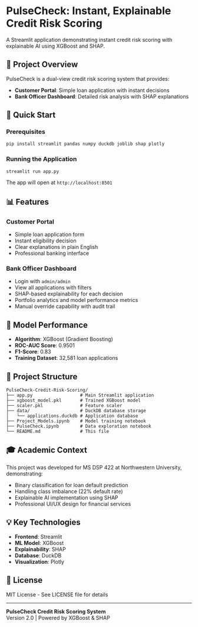 # PulseCheck: Instant, Explainable Credit Risk Scoring

A Streamlit application demonstrating instant credit risk scoring with explainable AI using XGBoost and SHAP.

## 🎯 Project Overview

PulseCheck is a dual-view credit risk scoring system that provides:
- **Customer Portal**: Simple loan application with instant decisions
- **Bank Officer Dashboard**: Detailed risk analysis with SHAP explanations

## 🚀 Quick Start

### Prerequisites
```bash
pip install streamlit pandas numpy duckdb joblib shap plotly
```

### Running the Application
```bash
streamlit run app.py
```

The app will open at `http://localhost:8501`

## 📊 Features

### Customer Portal
- Simple loan application form
- Instant eligibility decision
- Clear explanations in plain English
- Professional banking interface

### Bank Officer Dashboard
- Login with `admin/admin`
- View all applications with filters
- SHAP-based explainability for each decision
- Portfolio analytics and model performance metrics
- Manual override capability with audit trail

## 🤖 Model Performance

- **Algorithm**: XGBoost (Gradient Boosting)
- **ROC-AUC Score**: 0.9501
- **F1-Score**: 0.83
- **Training Dataset**: 32,581 loan applications

## 📁 Project Structure

```
PulseCheck-Credit-Risk-Scoring/
├── app.py                  # Main Streamlit application
├── xgboost_model.pkl       # Trained XGBoost model
├── scaler.pkl              # Feature scaler
├── data/                   # DuckDB database storage
│   └── applications.duckdb # Application database
├── Project_Models.ipynb    # Model training notebook
├── PulseCheck.ipynb        # Data exploration notebook
└── README.md               # This file
```

## 🎓 Academic Context

This project was developed for MS DSP 422 at Northwestern University, demonstrating:
- Binary classification for loan default prediction
- Handling class imbalance (22% default rate)
- Explainable AI implementation using SHAP
- Professional UI/UX design for financial services

## 💡 Key Technologies

- **Frontend**: Streamlit
- **ML Model**: XGBoost
- **Explainability**: SHAP
- **Database**: DuckDB
- **Visualization**: Plotly

## 📝 License

MIT License - See LICENSE file for details

---

**PulseCheck Credit Risk Scoring System**  
Version 2.0 | Powered by XGBoost & SHAP
